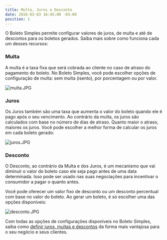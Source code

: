 ```yaml
---
title: Multa, Juros e Desconto
date: 2018-03-03 16:45:00 -03:00
position: 1
---
```


O Boleto Simples permite configurar valores de juros, de multa e até de descontos para os boletos gerados. Saiba mais sobre como funciona cada um desses recursos:

### Multa

A multa é a taxa fixa que será cobrada ao cliente no caso de atraso do pagamento do boleto.
No Boleto Simples, você pode escolher opções de configuração de multa: sem multa (isento), por porcentagem ou por valor.

![multa.JPG](/uploads/multa.JPG)

### Juros

Os Juros também são uma taxa que aumenta o valor do boleto quando ele é pago após o seu vencimento. Ao contrário da multa, os juros são calculados com base no número de dias de atraso. Quanto maior o atraso, maiores os juros.
Você pode escolher a melhor forma de calcular os juros em cada boleto gerado:

![juros.JPG](/uploads/juros.JPG)

### Desconto

O Desconto, ao contrário da Multa e dos Juros, é um mecanismo que vai diminuir o valor do boleto caso ele seja pago antes de uma data determinada. Isso pode ser usado nas suas negociações para incentivar o consumidor a pagar o quanto antes.

Você pode oferecer um valor fixo de desconto ou um desconto percentual com base no valor do boleto. Ao gerar um boleto, é só escolher uma das opções disponíveis:

![desconto.JPG](/uploads/desconto.JPG)

Com todas as opções de configurações disponíveis no Boleto Simples, saiba como [definir juros, multas e descontos](https://suporte.boletosimples.com.br/article/ys6ikb50x4-como-configurar-valores-de-multa-juros-e-desconto-no-boleto) da forma mais vantajosa para o seu negócio e seus clientes.